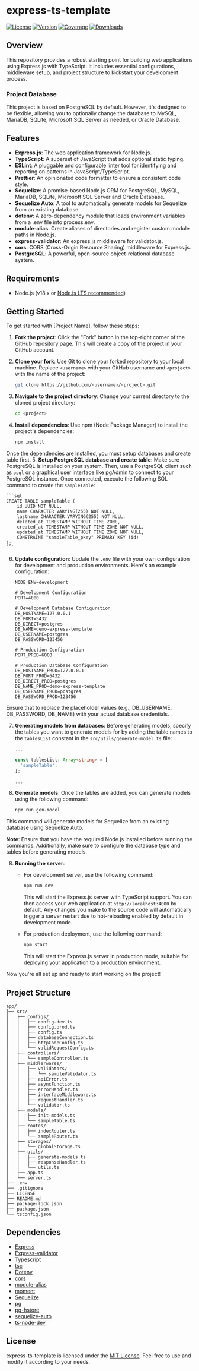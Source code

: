 # express-ts-template

[![License](https://img.shields.io/badge/license-MIT-blue.svg)](https://github.com/alexsaelao/express-ts-template/blob/main/LICENSE)
[![Version](https://img.shields.io/badge/version-v1.0.2-green.svg)](https://github.com/alexsaelao/express-ts-template.git)
[![Coverage](https://img.shields.io/badge/coverage-90%25-brightgreen.svg)](https://github.com/alexsaelao/express-ts-template.git)
[![Downloads](https://img.shields.io/npm/dm/express.svg)](https://github.com/expressjs/express.git)

## Overview

This repository provides a robust starting point for building web applications using Express.js with TypeScript. It includes essential configurations, middleware setup, and project structure to kickstart your development process.

### Project Database

This project is based on PostgreSQL by default. However, it's designed to be flexible, allowing you to optionally change the database to MySQL, MariaDB, SQLite, Microsoft SQL Server as needed, or Oracle Database.

## Features

- **Express.js**: The web application framework for Node.js.
- **TypeScript**: A superset of JavaScript that adds optional static typing.
- **ESLint**: A pluggable and configurable linter tool for identifying and reporting on patterns in JavaScript/TypeScript.
- **Prettier**: An opinionated code formatter to ensure a consistent code style.
- **Sequelize**: A promise-based Node.js ORM for PostgreSQL, MySQL, MariaDB, SQLite, Microsoft SQL Server and Oracle Database.
- **Sequelize Auto**: A tool to automatically generate models for Sequelize from an existing database.
- **dotenv**: A zero-dependency module that loads environment variables from a .env file into process.env.
- **module-alias**: Create aliases of directories and register custom module paths in Node.js.
- **express-validator**: An express.js middleware for validator.js.
- **cors**: CORS (Cross-Origin Resource Sharing) middleware for Express.js.
- **PostgreSQL**: A powerful, open-source object-relational database system.

## Requirements

- Node.js (v18.x or [Node.js LTS recommended](https://nodejs.org/en/download/))

## Getting Started

To get started with [Project Name], follow these steps:

1. **Fork the project**: Click the "Fork" button in the top-right corner of the GitHub repository page. This will create a copy of the project in your GitHub account.

2. **Clone your fork**: Use Git to clone your forked repository to your local machine. Replace `<username>` with your GitHub username and `<project>` with the name of the project:

    ```bash
    git clone https://github.com/<username>/<project>.git
    ```
3. **Navigate to the project directory**: Change your current directory to the cloned project directory:

    ```bash
    cd <project>
    ```

4. **Install dependencies**: Use npm (Node Package Manager) to install the project's dependencies:

    ```bash
    npm install
    ```
  Once the dependencies are installed, you must setup databases and create table first.
5. **Setup PostgreSQL database and create table**: Make sure PostgreSQL is installed on your system. Then, use a PostgreSQL client such as `psql` or a graphical user interface like pgAdmin to connect to your PostgreSQL instance. Once connected, execute the following SQL command to create the `sampleTable`:

    ```sql
    CREATE TABLE sampleTable (
        id UUID NOT NULL,
        name CHARACTER VARYING(255) NOT NULL,
        lastname CHARACTER VARYING(255) NOT NULL,
        deleted_at TIMESTAMP WITHOUT TIME ZONE,
        created_at TIMESTAMP WITHOUT TIME ZONE NOT NULL,
        updated_at TIMESTAMP WITHOUT TIME ZONE NOT NULL,
        CONSTRAINT "sampleTable_pkey" PRIMARY KEY (id)
    );
    ```
6. **Update configuration**: Update the `.env` file with your own configuration for development and production environments. Here's an example configuration:

    ```plaintext
    NODE_ENV=development
    
    # Development Configuration
    PORT=4000
    
    # Development Database Configuration
    DB_HOSTNAME=127.0.0.1
    DB_PORT=5432
    DB_DIRECT=postgres
    DB_NAME=demo-express-template
    DB_USERNAME=postgres
    DB_PASSWORD=123456
    
    # Production Configuration
    PORT_PROD=6000
    
    # Production Database Configuration
    DB_HOSTNAME_PROD=127.0.0.1
    DB_PORT_PROD=5432
    DB_DIRECT_PROD=postgres
    DB_NAME_PROD=demo-express-template
    DB_USERNAME_PROD=postgres
    DB_PASSWORD_PROD=123456
    ```

  Ensure that to replace the placeholder values (e.g., DB_USERNAME, DB_PASSWORD, DB_NAME) with your actual database credentials.

7. **Generating models from databases**: Before generating models, specify the tables you want to generate models for by adding the table names to the `tablesList` constant in the `src/utils/generate-model.ts` file:

    ```typescript
    ...

    const tablesList: Array<string> = [
      'sampleTable',
    ];

    ...
    ```

7. **Generate models**: Once the tables are added, you can generate models using the following command:

    ```bash
    npm run gen-model
    ```

  This command will generate models for Sequelize from an existing database using Sequelize Auto.

  **Note**: Ensure that you have the required Node.js installed before running the commands. Additionally, make sure to configure the database type and tables before generating models.

8. **Running the server**:
    - For development server, use the following command:
        ```bash
        npm run dev
        ```
        This will start the Express.js server with TypeScript support. You can then access your web application at `http://localhost:4000` by default. Any changes you make to the source code will automatically trigger a server restart due to hot-reloading enabled by default in development mode.
    
    - For production deployment, use the following command:
        ```bash
        npm start
        ```
        This will start the Express.js server in production mode, suitable for deploying your application to a production environment.

  Now you're all set up and ready to start working on the project!

## Project Structure

    app/
    ├── src/                    
    │   ├── configs/
    │   │   ├── config.dev.ts
    │   │   ├── config.prod.ts
    │   │   ├── config.ts
    │   │   ├── databaseConnection.ts
    │   │   ├── httpCodeConfig.ts
    │   │   └── validRequestConfig.ts                       
    │   ├── controllers/   
    │   │   └── sampleController.ts      
    │   ├── middlerwares/
    │   │   ├── validators/
    │   │   │   └── sampleValidator.ts
    │   │   ├── apiError.ts
    │   │   ├── asyncFunction.ts
    │   │   ├── errorHandler.ts
    │   │   ├── interfaceMiddleware.ts
    │   │   ├── requestHandler.ts
    │   │   └── validator.ts  
    │   ├── models/
    │   │   ├── init-models.ts
    │   │   └── sampleTable.ts 
    │   ├── routes/
    │   │   ├── indexRouter.ts
    │   │   └── sampleRouter.ts
    │   ├── storages/
    │   │   └── globalStorage.ts
    │   ├── utils/
    │   │   ├── generate-models.ts
    │   │   ├── responseHandler.ts
    │   │   └── utils.ts
    │   ├── app.ts
    │   └── server.ts              
    ├── .env
    ├── .gitignore
    ├── LICENSE
    ├── README.md
    ├── package-lock.json
    ├── package.json
    └── tsconfig.json

## Dependencies
- [Express](https://github.com/expressjs/express)
- [Express-validator](https://github.com/express-validator/express-validator)
- [Typescript](https://github.com/Microsoft/TypeScript)
- [tsc](https://github.com/basarat/tsc)
- [Dotenv](https://github.com/motdotla/dotenv)
- [cors](https://github.com/expressjs/cors)
- [module-alias](https://github.com/ilearnio/module-alias)
- [moment](https://github.com/moment/moment)
- [Sequelize](https://github.com/sequelize/sequelize)
- [pg](https://github.com/brianc/node-postgres)
- [pg-hstore](https://github.com/scarney81/pg-hstore)
- [sequelize-auto](https://github.com/sequelize/sequelize-auto)
- [ts-node-dev](https://github.com/wclr/ts-node-dev)

## License
express-ts-template is licensed under the [MIT License](https://github.com/iamlex01/express-ts-template/blob/main/LICENSE). Feel free to use and modify it according to your needs.
